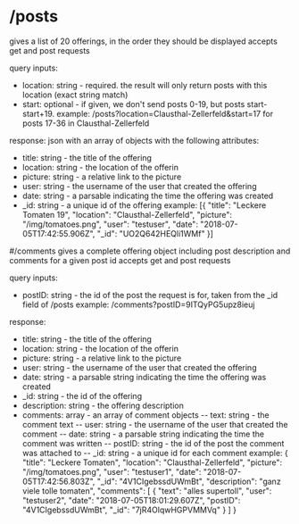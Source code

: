 # /posts 
gives a list of 20 offerings, in the order they should be displayed
accepts get and post requests

query inputs:
- location: string - required. the result will only return posts with this location (exact string match)
- start: optional - if given, we don't send posts 0-19, but posts start-start+19.
example: /posts?location=Clausthal-Zellerfeld&start=17   for posts 17-36 in Clausthal-Zellerfeld

response: json with an array of objects with the following attributes:
- title: string - the title of the offering
- location: string - the location of the offerin
- picture: string - a relative link to the picture
- user: string - the username of the user that created the offering
- date: string - a parsable indicating the time the offering was created
- _id: string - a unique id of the offering
example:
[{
  "title": "Leckere Tomaten 19",
  "location": "Clausthal-Zellerfeld",
  "picture": "/img/tomatoes.png",
  "user": "testuser",
  "date": "2018-07-05T17:42:55.906Z",
  "_id": "UO2Q642HEQli1WMf"
}]

#/comments
gives a complete offering object including post description and comments for a given post id
accepts get and post requests

query inputs:
- postID: string - the id of the post the request is for, taken from the _id field of /posts
example: /comments?postID=9ITQyPG5upz8ieuj

response:
- title: string - the title of the offering
- location: string - the location of the offerin
- picture: string - a relative link to the picture
- user: string - the username of the user that created the offering
- date: string - a parsable string indicating the time the offering was created
- _id: string - the id of the offering
- description: string - the offering description
- comments: array - an array of comment objects
-- text: string - the comment text
-- user: string - the username of the user that created the comment
-- date: string - a parsable string indicating the time the comment was written
-- postID: string - the id of the post the comment was attached to
-- _id: string - a unique id for each comment
example:
{
  "title": "Leckere Tomaten",
  "location": "Clausthal-Zellerfeld",
  "picture": "/img/tomatoes.png",
  "user": "testuser1",
  "date": "2018-07-05T17:42:56.803Z",
  "_id": "4V1CIgebssdUWmBt",
  "description": "ganz viele tolle tomaten",
  "comments": [
    {
      "text": "alles supertoll",
      "user": "testuser2",
      "date": "2018-07-05T18:01:29.607Z",
      "postID": "4V1CIgebssdUWmBt",
      "_id": "7jR4OlqwHGPVMMVq"
    }
  ]
}